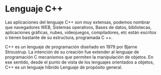 # Lenguaje C++
Las aplicaciones del lenguaje C++ son muy extensas, podemos nombrar que navegadores WEB, Sistemas operativos, Bases de datos, bibliotecas, aplicaciones gráficas, nubes, videojuegos, compiladores, etc están escritos o tienen bastante de su estructura, programada C ++.

C++ es un lenguaje de programación diseñado en 1979 por Bjarne Stroustrup. La intención de su creación fue extender al lenguaje de programación C mecanismos que permiten la manipulación de objetos. En ese sentido, desde el punto de vista de los lenguajes orientados a objetos, C++ es un lenguaje híbrido
Lenguaje de propósito general.
